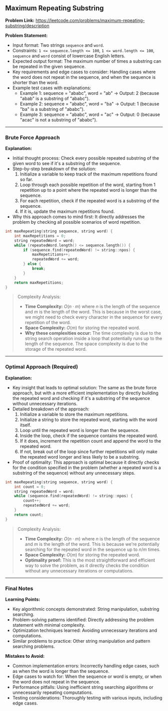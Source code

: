 ## Maximum Repeating Substring
**Problem Link:** https://leetcode.com/problems/maximum-repeating-substring/description

**Problem Statement:**
- Input format: Two strings `sequence` and `word`.
- Constraints: `1 <= sequence.length <= 100`, `1 <= word.length <= 100`, `sequence` and `word` consist of lowercase English letters.
- Expected output format: The maximum number of times a substring can be repeated in the given sequence.
- Key requirements and edge cases to consider: Handling cases where the word does not repeat in the sequence, and when the sequence is shorter than the word.
- Example test cases with explanations:
  - Example 1: sequence = "ababc", word = "ab" -> Output: 2 (because "abab" is a substring of "ababc").
  - Example 2: sequence = "ababc", word = "ba" -> Output: 1 (because "ba" is a substring of "ababc").
  - Example 3: sequence = "ababc", word = "ac" -> Output: 0 (because "acac" is not a substring of "ababc").

---

### Brute Force Approach

**Explanation:**
- Initial thought process: Check every possible repeated substring of the given word to see if it's a substring of the sequence.
- Step-by-step breakdown of the solution:
  1. Initialize a variable to keep track of the maximum repetitions found so far.
  2. Loop through each possible repetition of the word, starting from 1 repetition up to a point where the repeated word is longer than the sequence.
  3. For each repetition, check if the repeated word is a substring of the sequence.
  4. If it is, update the maximum repetitions found.
- Why this approach comes to mind first: It directly addresses the problem by checking all possible scenarios of word repetition.

```cpp
int maxRepeating(string sequence, string word) {
    int maxRepetitions = 0;
    string repeatedWord = word;
    while (repeatedWord.length() <= sequence.length()) {
        if (sequence.find(repeatedWord) != string::npos) {
            maxRepetitions++;
            repeatedWord += word;
        } else {
            break;
        }
    }
    return maxRepetitions;
}
```

> Complexity Analysis:
> - **Time Complexity:** $O(n \cdot m)$ where $n$ is the length of the sequence and $m$ is the length of the word. This is because in the worst case, we might need to check every character in the sequence for every repetition of the word.
> - **Space Complexity:** $O(m)$ for storing the repeated word.
> - **Why these complexities occur:** The time complexity is due to the string search operation inside a loop that potentially runs up to the length of the sequence. The space complexity is due to the storage of the repeated word.

---

### Optimal Approach (Required)

**Explanation:**
- Key insight that leads to optimal solution: The same as the brute force approach, but with a more efficient implementation by directly building the repeated word and checking if it's a substring of the sequence without unnecessary iterations.
- Detailed breakdown of the approach:
  1. Initialize a variable to store the maximum repetitions.
  2. Initialize a string to store the repeated word, starting with the word itself.
  3. Loop until the repeated word is longer than the sequence.
  4. Inside the loop, check if the sequence contains the repeated word.
  5. If it does, increment the repetition count and append the word to the repeated word.
  6. If not, break out of the loop since further repetitions will only make the repeated word longer and less likely to be a substring.
- Proof of optimality: This approach is optimal because it directly checks for the condition specified in the problem (whether a repeated word is a substring of the sequence) without any unnecessary steps.

```cpp
int maxRepeating(string sequence, string word) {
    int count = 0;
    string repeatedWord = word;
    while (sequence.find(repeatedWord) != string::npos) {
        count++;
        repeatedWord += word;
    }
    return count;
}
```

> Complexity Analysis:
> - **Time Complexity:** $O(n \cdot m)$ where $n$ is the length of the sequence and $m$ is the length of the word. This is because we're potentially searching for the repeated word in the sequence up to $n/m$ times.
> - **Space Complexity:** $O(m)$ for storing the repeated word.
> - **Optimality proof:** This is the most straightforward and efficient way to solve the problem, as it directly checks the condition without any unnecessary iterations or computations.

---

### Final Notes

**Learning Points:**
- Key algorithmic concepts demonstrated: String manipulation, substring searching.
- Problem-solving patterns identified: Directly addressing the problem statement with minimal complexity.
- Optimization techniques learned: Avoiding unnecessary iterations and computations.
- Similar problems to practice: Other string manipulation and pattern searching problems.

**Mistakes to Avoid:**
- Common implementation errors: Incorrectly handling edge cases, such as when the word is longer than the sequence.
- Edge cases to watch for: When the sequence or word is empty, or when the word does not repeat in the sequence.
- Performance pitfalls: Using inefficient string searching algorithms or unnecessarily repeating computations.
- Testing considerations: Thoroughly testing with various inputs, including edge cases.
